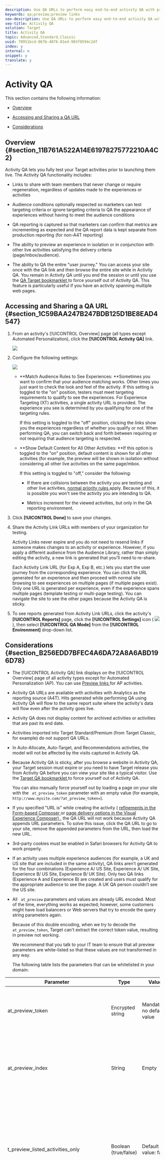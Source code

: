 ```yaml
---
description: Use QA URLs to perform easy end-to-end activity QA with preview links that never change, optional audience targeting, and QA reporting that stays segmented from live activity data.
keywords: qa;preview;preview links
seo-description: Use QA URLs to perform easy end-to-end activity QA with preview links that never change, optional audience targeting, and QA reporting that stays segmented from live activity data.
seo-title: Activity QA
solution: Target
title: Activity QA
topic: Advanced,Standard,Classic
uuid: 70951bcd-067b-4876-81ed-903f0594c2df
index: y
internal: n
snippet: y
translate: y
---
```


# Activity QA


<a id="section_CF715867CAC34DE397D8712C99AC86D8"></a>

This section contains the following information: 


* [ Overview ](../../c_activities/c_activity-qa/c_activity-qa.md#section_11B761A522A14E61978275772210A4C2) 

* [ Accessing and Sharing a QA URL ](../../c_activities/c_activity-qa/c_activity-qa.md#section_1C59BAA247B247BDB125D1BE8EAD4547) 

* [ Considerations ](../../c_activities/c_activity-qa/c_activity-qa.md#section_B256EDD7BFEC4A6DA72A8A6ABD196D78) 



## Overview {#section_11B761A522A14E61978275772210A4C2}

Activity QA lets you fully test your Target activities prior to launching them live. The Activity QA functionality includes: 


* Links to share with team members that never change or require regeneration, regardless of updates made to the experiences or activities 

* Audience conditions optionally respected so marketers can test targeting criteria or ignore targeting criteria to QA the appearance of experiences without having to meet the audience conditions 

* QA reporting is captured so that marketers can confirm that metrics are incrementing as expected and the QA report data is kept separate from production reporting (for non-A4T reporting) 

* The ability to preview an experience in isolation or in conjunction with other live activities satisfying the delivery criteria (page/mbox/audience). 

* The ability to QA the entire "user journey." You can access your site once with the QA link and then browse the entire site while in Activity QA. You remain in Activity QA until you end the session or until you use the [ QA Target bookmarklet ](../../c_activities/c_activity-qa/c_activity-qa-bookmark.md#concept_A8A3551A4B5342079AFEED5ECF93E879) to force yourself out of Activity QA. This feature is particularly useful if you have an activity spanning multiple web pages. 



## Accessing and Sharing a QA URL {#section_1C59BAA247B247BDB125D1BE8EAD4547}


1. From an activity's [!UICONTROL  Overview] page (all types except Automated Personalization), click the **[!UICONTROL  Activity QA]** link. 

   ![](assets/qa_link.png) 

1. Configure the following settings: 

   ![](assets/qa_link_config.png) 


    * **Match Audience Rules to See Experiences: **Sometimes you want to confirm that your audience matching works. Other times you just want to check the look and feel of the activity. If this setting is toggled to the "on" position, testers must meet targeting requirements to qualify to see the experiences. For Experience Targeting (XT) activities, a single activity URL is provided. The experience you see is determined by you qualifying for one of the targeting rules. 

      If this setting is toggled to the "off" position, clicking the links show you the experiences regardless of whether you qualify or not. When performing QA, you can switch back and forth between requiring or not requiring that audience targeting is respected. 

    * **Show Default Content for All Other Activities: **If this option is toggled to the "on" position, default content is shown for all other activities (for example, the preview will be shown in isolation without considering all other live activities on the same page/mbox. 

      If this setting is toggled to "off," consider the following: 

    
        * If there are collisions between the activity you are testing and other live activities, [ normal priority rules ](../../c_activities/c_priority.md#concept_1780C11FEA57440499F0047DD6900E0F) apply. Because of this, it is possible you won't see the activity you are intending to QA. 

        * Metrics increment for the viewed activities, but only in the QA reporting environment. 





1. Click **[!UICONTROL  Done]** to save your changes. 

1. Share the Activity Link URLs with members of your organization for testing. 

   Activity Links never expire and you do not need to resend links if someone makes changes to an activity or experience. However, if you apply a different audience from the Audience Library, rather than simply editing the activity, a new link is generated that you'll need to re-share. 

   Each Activity Link URL (for Exp A, Exp B, etc.) lets you start the user journey from the corresponding experience. You can click the URL generated for an experience and then proceed with normal site browsing to see experiences on multiple pages (if multiple pages exist). Only one URL is generated per experience, even if the experience spans multiple pages (template testing or multi-page testing). You can navigate the site to see the other pages because the Activity QA is sticky. 

1. To see reports generated from Activity Link URLs, click the activity's **[!UICONTROL  Reports]** page, click the **[!UICONTROL  Settings]** icon (  ![](assets/icon_gear.png) ), then select **[!UICONTROL  QA Mode]** from the **[!UICONTROL  Environment]** drop-down list. 



## Considerations {#section_B256EDD7BFEC4A6DA72A8A6ABD196D78}


* The [!UICONTROL  Activity QA] link displays on the [!UICONTROL  Overview] page of all activity types except for Automated Personalization (AP). You can use [ Preview links ](../../c_activities/t_automated_personalization/t_experience_preview.md#task_586C6655A6FD4AF08F5678FC3F481EFC) for AP activities. 

* Activity QA URLs are available with activities with Analytics as the reporting source (A4T). Hits generated while performing QA using Activity QA will flow to the same report suite where the activity's data will flow even after the activity goes live. 

* Activity QA does not display content for archived activities or activities that are past its end date. 

* Activities imported into Target Standard/Premium (from Target Classic, for example) do not support QA URLs. 

* In Auto-Allocate, Auto-Target, and Recommendations activities, the model will not be affected by the visits captured in Activity QA. 

* Because Activity QA is sticky, after you browse a website in Activity QA, your Target session must expire or you need to have Target release you from Activity QA before you can view your site like a typical visitor. Use the [ Target QA bookmarklet ](../../c_activities/c_activity-qa/c_activity-qa-bookmark.md#concept_A8A3551A4B5342079AFEED5ECF93E879) to force yourself out of Activity QA. 

  You can also manually force yourself out by loading a page on your site with the ` at_preview_token` parameter with an empty value (for example, ` http://www.mysite.com/?at_preview_token=`). 

* If you specified "URL is" while creating the activity ( [ refinements in the Form-based Composer ](../../c_experiences/t_form_experience_composer.md#task_FAC842A6535045B68B4C1AD3E657E56E) or [ page delivery options in the Visual Experience Composer) ](../../c_experiences/r_viztarget_options.md#reference_3BD1BEEAFA584A749ED2D08F14732E81), the QA URL will not work because Activity QA appends URL parameters. To solve this issue, click the QA URL to go to your site, remove the appended parameters from the URL, then load the new URL. 

* 3rd-party cookies must be enabled in Safari browsers for Activity QA to work properly. 

* If an activity uses multiple experience audiences (for example, a UK and US site that are included in the same activity), QA links aren’t generated for the four combinations (Experience A/ US Site, Experience A/ UK Site, Experience B/ US Site, Experience B/ UK Site). Only two QA links (Experience A and Experience B) are created and users must qualify for the appropriate audience to see the page. A UK QA person couldn’t see the US site. 

* All ` at_preview` parameters and values are already URL encoded. Most of the time, everything works as expected; however, some customers might have load balancers or Web servers that try to encode the query string parameters again. 

  Because of this double encoding, when we try to decode the ` at_preview_token`, Target can't extract the correct token value, resulting in preview not working. 

  We recommend that you talk to your IT team to ensure that all preview parameters are white-listed so that these values are not transformed in any way. 

  The following table lists the parameters that can be whitelisted in your domain: 



<table id="table_928DBBEE9362444F8FB50FC0402E0BD3"> 
 <thead> 
  <tr> 
   <th colname="col1" class="entry"> Parameter </th> 
   <th colname="col2" class="entry"> Type </th> 
   <th colname="col3" class="entry"> Value </th> 
   <th colname="col4" class="entry"> Description </th> 
  </tr> 
 </thead>
 <tbody> 
  <tr> 
   <td colname="col1"> <p>at_preview_token </p> </td> 
   <td colname="col2"> <p>Encrypted string </p> </td> 
   <td colname="col3"> <p>Mandatory; no default value </p> </td> 
   <td colname="col4"> <p>An encrypted entity that contains the list of campaigns IDs that are allowed to be executed in QA mode. </p> </td> 
  </tr> 
  <tr> 
   <td colname="col1"> <p>at_preview_index </p> </td> 
   <td colname="col2"> <p>String </p> </td> 
   <td colname="col3"> <p>Empty </p> </td> 
   <td colname="col4"> <p>Format of the parameter is &lt; <span class="codeph"> campaignIndex </span>&gt; or &lt; <span class="codeph"> campaignIndex </span>&gt;_&lt; <span class="codeph"> experienceIndex </span>&gt; </p> <p>Both indexes start with 1. </p> </td> 
  </tr> 
  <tr> 
   <td colname="col1"> <p>t_preview_listed_activities_only </p> </td> 
   <td colname="col2"> <p>Boolean (true/false) </p> </td> 
   <td colname="col3"> <p>Default value: false </p> </td> 
   <td colname="col4"> <p> If "true," all campaigns specified in the <span class="codeph"> at_preview_index </span> parameters are processed. </p> <p>If "false," all the campaigns from the page are processed, even if they were not specified in the preview token. </p> </td> 
  </tr> 
  <tr> 
   <td colname="col1"> <p>at_preview_evaluate_as_true_audience_ids </p> </td> 
   <td colname="col2"> <p>String </p> </td> 
   <td colname="col3"> <p>Empty </p> </td> 
   <td colname="col4"> <p>Underscore-separated ("_") list of segmentId-s that should always (at targetting and reporting level) be evaluated as "true" in the scope of the mbox request. </p> </td> 
  </tr> 
  <tr> 
   <td colname="col1"> <p>_AT_Debug </p> </td> 
   <td colname="col2"> <p>String </p> </td> 
   <td colname="col3"> <p>Window or console </p> </td> 
   <td colname="col4"> <p>Console logging or new window. </p> </td> 
  </tr> 
  <tr> 
   <td colname="col1"> <p>adobe_mc_ref </p> </td> 
   <td colname="col2"> <p> </p> </td> 
   <td colname="col3"> <p> </p> </td> 
   <td colname="col4"> <p>Passes the referring URL of the default page to the new page. When used with <span class="filepath"> AppMeasurement.js </span> version 2.1 (or later), Adobe Analytics uses this parameter value as the referring URL on the new page. </p> </td> 
  </tr> 
  <tr> 
   <td colname="col1"> <p>adobe_mc_sdid </p> </td> 
   <td colname="col2"> <p> </p> </td> 
   <td colname="col3"> <p> </p> </td> 
   <td colname="col4"> <p>Passes the Supplemental Data Id (SDID) and Experience Cloud Org Id from the default page to the new page in order for Analytics for Target (A4T) to "stitch" together the Target request on the default page with the Analytics request on the new page. </p> </td> 
  </tr> 
 </tbody> 
</table>



